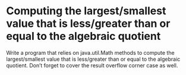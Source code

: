# Computing the largest/smallest value that is less/greater than or equal to the algebraic quotient

Write a program that relies on java.util.Math methods to compute the largest/smallest value that is less/greater than or
equal to the algebraic quotient. Don’t forget to cover the result overflow corner case as well.